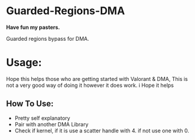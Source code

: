 # Guarded-Regions-DMA

**Have fun my pasters.**

Guarded regions bypass for DMA.

# Usage:
Hope this helps those who are getting started with Valorant & DMA, This is not a very good way of doing it however it does work. i Hope it helps 

## How To Use:

- Pretty self explanatory
- Pair with another DMA Library
- Check if kernel, if it is use a scatter handle with 4. if not use one with 0.








